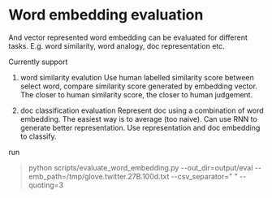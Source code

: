 # Word embedding evaluation

And vector represented word embedding can be evaluated for different tasks. E.g. word similarity, word analogy, doc representation etc.

Currently support
1. word similarity evalution
Use human labelled similarity score between select word, compare similarity score generated by embedding vector. The closer to human similarity score, the closer to human judgement.

2. doc classification evaluation
Represent doc using a combination of word embedding. The easiest way is to average (too naive). Can use RNN to generate better representation. Use representation and doc embedding to classify.

run

> python scripts/evaluate_word_embedding.py --out_dir=output/eval --emb_path=/tmp/glove.twitter.27B.100d.txt --csv_separator=" " --quoting=3
